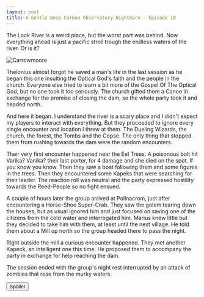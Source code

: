 ```yaml
---
layout: post
title: A Gentle Deep Carbon Observatory Nightmare - Episode 10
---
```


The Lock River is a weird place, but the worst part was behind. Now everything ahead is just a pacific stroll trough the endless waters of the river. Or is it?

![Carrowmoore](https://i.imgur.com/hksM0T4.png)

<!--more-->

Thelonius almost forgot he saved a man's life in the last session as he began this one insulting the Optical God's faith and the people in the church. Everyone else tried to learn a bit more of the Gospel Of The Optical God, but no one took it too seriously. The church gifted them a Canoe in exchange for the promise of closing the dam, so the whole party took it and headed north. 

And here it began. I understand the river is a scary place and I didn't expect my players to interact with everything. But they proceeded to ignore every single encounter and location I threw at them. The Dueling Wizards, the church, the forest, the Tombs and the Copse. The only thing that stopped them from rushing towards the dam were the random encounters.

Their very first encounter happened near the Eel Trees. A poisonous bolt hit Varika? Vanika? their last porter, for 4 damage and she died on the spot. If you know you know. Then they saw a boat following them and some figures in the trees. Then they encountered some Kapeks that were searching for their leader. The reaction roll was neutral and the party expressed hostility towards the Reed-People so no fight ensued.

A couple of hours later the group arrived at Pollnacrom, just after encountering a Horse-Shoe Super-Crab. They saw the golem tearing down the houses, but as usual ignored him and just focused on saving one of the citizens from the cold water and interrogated him. Marius knew little but they decided to take him with them, at least until the next village. He told them about a Mill up north so the group headed there to pass the night. 

Right outside the mill a curious encounter happened. They met another Kapeck, an intelligent one this time. He proposed them to accompany the party in exchange for help reaching the dam.

The session ended with the group's night rest interrupted by an attack of zombies that rose from the murky waters. 

<button title="Click to show/hide content" type="button" onclick="if(document.getElementById('spoiler') .style.display=='none') {document.getElementById('spoiler') .style.display=''}else{document.getElementById('spoiler') .style.display='none'}">Spoiler</button>
<div id="spoiler" style="display:none; background: #4a4a4a;
  border-left: 10px solid #ccc;
  margin: 1.5em 10px;
  padding: 0.5em 10px;">
Well, this was supposed to more fun. I'm not sure what's happening but my players don't seem to be enjoying this as much as expected. Maybe it's because they ignored almost all of the hooks in Carrowmoore so the trip to the dam feels empty. Maybe it's because they're on a river and it feels railroady. I don't know. While the first session was amazing this one fell flat with some minor quality moments. My players are afraid and ignoring most of the things, and I agree this is part of the problem, but I really don't know how to avoid it. Also running the Crows is really fucking hard, let's not talk about the race. They don't know who the Cannibals are so who the fuck do I introduce them now? Hopefully the next sessions will be better as more things will start to fit together, but so far it was more fun reading this part than running it. Sadly.
</div>